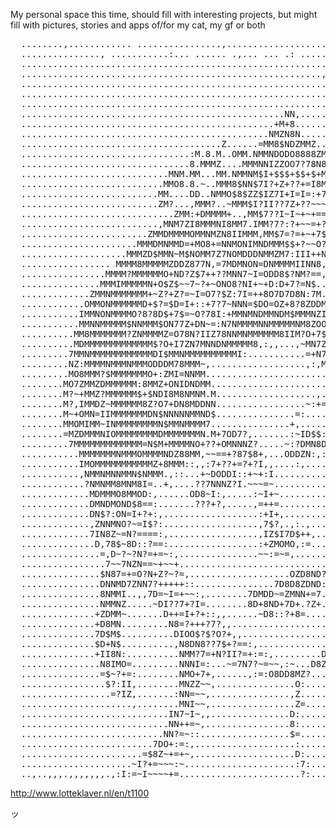 My personal space this time, should fill with interesting projects, but might
fill with pictures, stories and apps of/for my cat, my gf or both

<pre>
  ........,............ ................,......................................  
  ..............., ...........:... ...... .,... ... .: ...........,........., .. 
  .............................................................................. 
  .........................................................,.................... 
  .............................................................................  
  .............................................................................  
  .............................................................................  
  ..................................................NN,........................  
  ................................................+M+8.........................  
  ...............................................NMZN8N......................... 
  ......................................Z......=MM8$NDZMMZ...................... 
  ................................:M.8.M..OMM.NMMNDODO8888ZMM..................  
  ................................8.MMMZ....MMMNNIZZOO7?78N8OM:................  
  ............................MNM.MM...MM.NMMNM$I+$$$+$$+$+MNDM................  
  ...........................MMO8.8.~..MMM8$NN$7I?+Z+??+=I8MNDN8.................
  ..........................MM....DD..NMMO$8$ZZ$IZ7I+I=I=:+78:$N.................
  ..........................ZM?...,MMM?..~MMM$I?II??7Z+??~~~+~DNN............... 
  .............................ZMM:+DMMMM+..,MM$7??I~I~+~+==?:$IN8.............. 
  ..........................,MNM7ZI8MMMNI8MM7.IMM?7?:?+~~=+?D~I=MD.............  
  ........................ZMMDMMMMOMMNMZN8IIMMM,MM$7=?=+~+7$$I$MO............... 
  ......................MMMDMNMMD=+MO8+=NNMONIMNDMMM$$+?~~O??ZN7?............... 
  ....................MMMZD$MMN~M$NOMM7Z7NOMDDDNMMZM7:III++NDD.?.................
  ................. MMMM8MMMMMZDDZ877N,=7MDMNON=DNMMMMIINN8,,....................
  ................MMMM?MMMMMMO+ND?Z$7++??MNN7~I=ODD8$?NM?==,.................... 
  ...............MMMIMMMMMN+O$Z$~~7~?+~ONO8?NI+~+D:D+7?=N$...................... 
  .............ZMMNMMMMMMM+~Z?+Z?=~I=O7?$Z:7I=++8O7D7D8N:7M......................
  ............OMMONMMMMMMD+$?=$D=I+::+7?7~NNN=$DO=OZ+8?8ZDDM+................... 
  ...........IMMNONMMMMO?8?8D$+7$=~O?78I:+MMNMNDMMNDM$MMMNZIMM.................. 
  ...........MMNNMMMMM$NNMMM$ON77Z+DN~=:N7NMMMMNNMMMMMNM8ZOO7M:................. 
  ..........MM8MMMMMMM?ZNMMMMZ=O78N?IIZ78NNMNMMMMMM8IIM?O+7$NDM................  
  ..........MDMMMMMMMMMMMMM$?O+I7ZN7MNNDNMMMMM8,:,,...,~MN7Z$?D:...............  
  .........7MMNMMMMMMMMMMMMDI$MMNMMMMMMMMMMI:...........=+N778IO...............  
  .........NZ:MMMMNMMMNMMMODDDM78MMM~,..................,:,M=O8M:..............  
  .........MO8MMM?$MMMMMMMO+:ZMI=NNMM.......................M+DO7..............  
  ........MO7ZMMZDMMMMMM:8MMZ+ONIDNDMM.......................N=O,..............  
  ........M?~+MMZ?MMMMMM$+$NDI8M8NMNM.M...................,..D~N,..............  
  ........M?,IMMDZ~MMMMMM8Z?O7+DN8MDDNN.................~:+=~~M$...............  
  ........M~+OMN=IIMMMMMMMDN$NNNNNMMND$...............=:....7I$:................ 
  ........MMOMIMM~INMMMMMMMMN$MMNMMMM7...............+,.....=INI.................
  ........=MZDMMMNIOMMMMMMMMDMMMMMMMN.M+7OD7?,.......:~ID$$:==N?...............  
  .........7MMMMMMMMMMMMM=N$M+MMMMNO+??+OMNNNZ?.....~:?DMN8D+:N8~..............  
  ...........MMMMMMMNMMMOMMMMNDZ88MM,~~==+?87$8+,...ODDZN:,:~.ND,,...............
  ...........IMOMMMMMMMMMMMZ+8MMM::,,:7+??+=?+?I,,....:,......,D.+.............. 
  ...........,NMMNMNNMMN$NMMM.,::...+~DODDI::+~+:I.............DO+.............. 
  ............?NMNMM8MNM8I=..+,....??7NNNZ?I.~~~=~.............OZ,...............
  .............MDMMMO8MMOD:,......OD8~I:,.....:~I+~.............N~.............. 
  .............DMNDMOND$8==:.......???+?,.....,=++=.............D8...............
  .............DN$?:ON=I+?+:,..................:+I+,............N+.............. 
  .............,ZNNMNO?~=I$?:..................,7$?,.,:.,.......D=.............. 
  .............7IN8Z~=N?====:,.................,IZ$I7D$++,......D=.............  
  ..............D,78$~8D::?==:.................:+ZMOMO,:=.......D:.............  
  ...............=,D~?~?N?=+=~:,...............~~:=~=,..........8,.............. 
  ................7~~7NZN==~+~~+................................8+.............  
  ...............$N87=+=O?N+Z?~?=,...................OZD8ND?....=,.............  
  ...............DNNMD7ZNN7?+++++::...............7D8D8ZDND:....+............... 
  ...............8NMMI..,,7D=~I=+~~:,........7DMDD~=ZMNN+=7....:............... .
  ...............NMMNZ.....~DI??7+?I=........8D+8ND+7D+.?Z+....M................ 
  ..............+ZDMM~.......D++=I+?+::,,......~D8::?+8=......++...............  
  ..............+D8MN.........N8=?+++?7?,,....................D$...............  
  ..............7D$M$..........DIOO$?$?O?+,,.................N8................  
  ..............$D+N$..........,N8DN8??7$+?==:,.............DO................. .
  ..............+II8N:..........NMM?7=+N?II?=+:=:,.........DO..................  
  ...............N8IMO=.........NNNI=:...~=7N7?~=~~,:~...D8Z...................  
  ...............=$~?+=:........NMO+7+,......,:=:O8DD8MZ?....................... 
  ................$?:II,........MNZZ~~,...............O:.......................  
  .................=?IZ,.......:NN=~~,...............,Z........................  
  .....................,........MNI~~,................Z=......................... 
  ............................IN7~I~,,...............D:..........................
  ............................NN++=~,................8:........................  
  ...........................NN?=~::.................$=........................  
  .........................7DO+:=:,...................:........................  
  .......................=$8Z~+=+~,...................D:.......................  
  .....................~I?+=~~~:~.....................:7:......................  
  ..,..,,,.,,,,,,,.,:I:=~I~~~~+=.......................?:...................... 
</pre>
http://www.lotteklaver.nl/en/t1100

ッ
